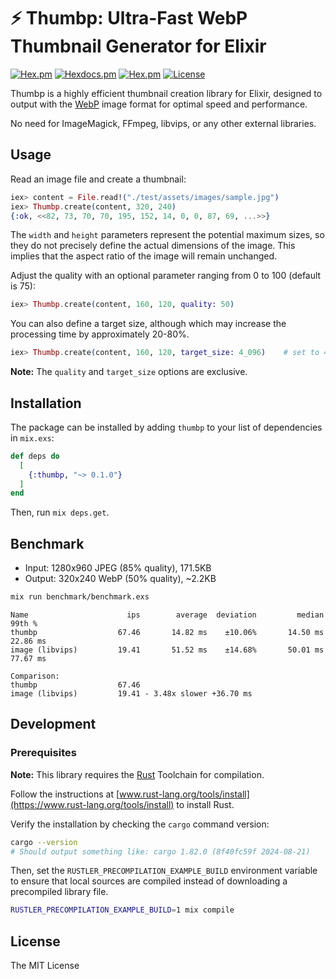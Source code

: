 ⚡ Thumbp: Ultra-Fast WebP Thumbnail Generator for Elixir
========================================================

[![Hex.pm](https://img.shields.io/hexpm/v/thumbp.svg)](https://hex.pm/packages/thumbp)
[![Hexdocs.pm](https://img.shields.io/badge/hex-docs-lightgreen.svg)](https://hexdocs.pm/thumbp/)
[![Hex.pm](https://img.shields.io/hexpm/dt/thumbp.svg)](https://hex.pm/packages/thumbp)
[![License](https://img.shields.io/hexpm/l/thumbp.svg)](https://github.com/ryochin/thumbp/blob/main/LICENSE)

Thumbp is a highly efficient thumbnail creation library for Elixir, designed to output with the [WebP](https://developers.google.com/speed/webp) image format for optimal speed and performance.

No need for ImageMagick, FFmpeg, libvips, or any other external libraries.

Usage
-----

Read an image file and create a thumbnail:

```elixir
iex> content = File.read!("./test/assets/images/sample.jpg")
iex> Thumbp.create(content, 320, 240)
{:ok, <<82, 73, 70, 70, 195, 152, 14, 0, 0, 87, 69, ...>>}
```

The `width` and `height` parameters represent the potential maximum sizes, so they do not precisely define the actual dimensions of the image. This implies that the aspect ratio of the image will remain unchanged.

Adjust the quality with an optional parameter ranging from 0 to 100 (default is 75):

```elixir
iex> Thumbp.create(content, 160, 120, quality: 50)
```

You can also define a target size, although which may increase the processing time by approximately 20-80%.

```elixir
iex> Thumbp.create(content, 160, 120, target_size: 4_096)    # set to 4KB
```

**Note:** The `quality` and `target_size` options are exclusive.

Installation
------------

The package can be installed by adding `thumbp` to your list of dependencies in `mix.exs`:

```elixir
def deps do
  [
    {:thumbp, "~> 0.1.0"}
  ]
end
```

Then, run `mix deps.get`.

Benchmark
---------

* Input: 1280x960 JPEG (85% quality), 171.5KB
* Output: 320x240 WebP (50% quality), ~2.2KB

```sh
mix run benchmark/benchmark.exs
```

```text
Name                      ips        average  deviation         median         99th %
thumbp                  67.46       14.82 ms    ±10.06%       14.50 ms       22.86 ms
image (libvips)         19.41       51.52 ms    ±14.68%       50.01 ms       77.67 ms

Comparison:
thumbp                  67.46
image (libvips)         19.41 - 3.48x slower +36.70 ms
```

Development
-----------

### Prerequisites

**Note:** This library requires the [Rust](https://www.rust-lang.org/) Toolchain for compilation.

Follow the instructions at [www.rust-lang.org/tools/install](https://www.rust-lang.org/tools/install) to install Rust.

Verify the installation by checking the `cargo` command version:

```sh
cargo --version
# Should output something like: cargo 1.82.0 (8f40fc59f 2024-08-21)
```

Then, set the `RUSTLER_PRECOMPILATION_EXAMPLE_BUILD` environment variable to ensure that local sources are compiled instead of downloading a precompiled library file.

```sh
RUSTLER_PRECOMPILATION_EXAMPLE_BUILD=1 mix compile
```

License
-------

The MIT License
